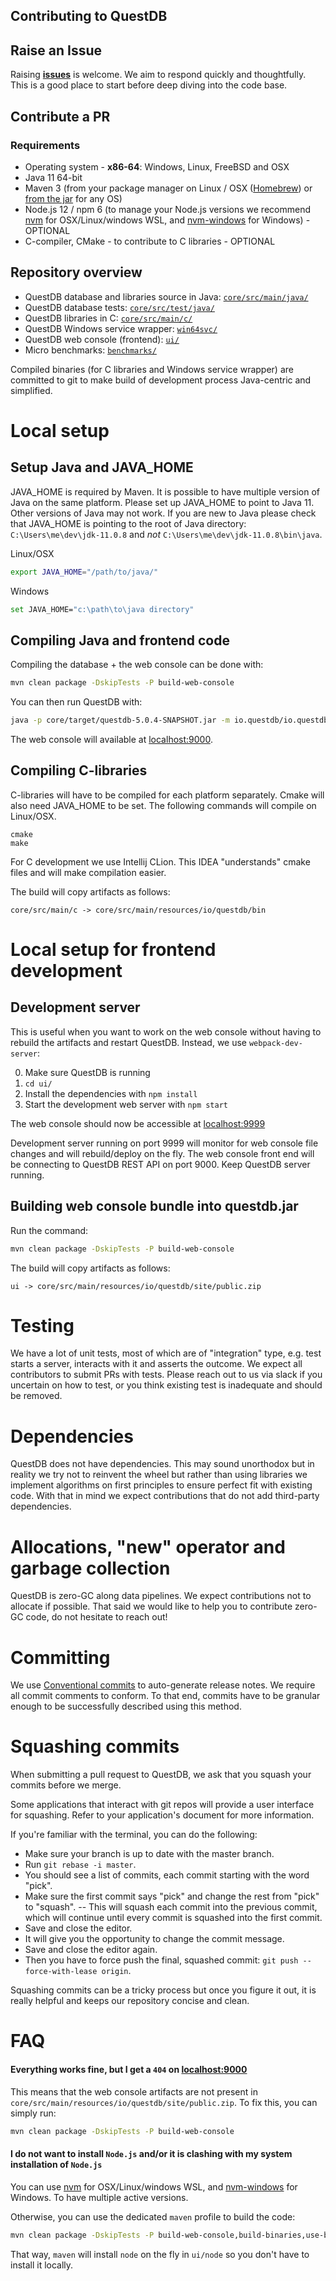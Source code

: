 ## Contributing to QuestDB

## Raise an Issue

Raising **[issues](https://github.com/questdb/questdb/issues)** is welcome. We
aim to respond quickly and thoughtfully. This is a good place to start before
deep diving into the code base.

## Contribute a PR

### Requirements

- Operating system - **x86-64**: Windows, Linux, FreeBSD and OSX
- Java 11 64-bit
- Maven 3 (from your package manager on Linux / OSX
  ([Homebrew](https://github.com/Homebrew/brew)) or
  [from the jar](https://maven.apache.org/install.html) for any OS)
- Node.js 12 / npm 6 (to manage your Node.js versions we recommend
  [nvm](https://github.com/nvm-sh/nvm) for OSX/Linux/windows WSL, and
  [nvm-windows](https://github.com/coreybutler/nvm-windows) for Windows) -
  OPTIONAL
- C-compiler, CMake - to contribute to C libraries - OPTIONAL

## Repository overview

- QuestDB database and libraries source in Java:
  [`core/src/main/java/`](https://github.com/questdb/questdb/tree/master/core/src/main/java)
- QuestDB database tests:
  [`core/src/test/java/`](https://github.com/questdb/questdb/tree/master/core/src/test/java)
- QuestDB libraries in C:
  [`core/src/main/c/`](https://github.com/questdb/questdb/tree/master/core/src/main/c)
- QuestDB Windows service wrapper:
  [`win64svc/`](https://github.com/questdb/questdb/tree/master/win64svc/)
- QuestDB web console (frontend):
  [`ui/`](https://github.com/questdb/questdb/tree/master/ui/)
- Micro benchmarks:
  [`benchmarks/`](https://github.com/questdb/questdb/tree/master/benchmarks/)

Compiled binaries (for C libraries and Windows service wrapper) are committed to
git to make build of development process Java-centric and simplified.

# Local setup

## Setup Java and JAVA_HOME

JAVA_HOME is required by Maven. It is possible to have multiple version of Java on the same platform. Please
set up JAVA_HOME to point to Java 11. Other versions of Java may not work. If you are new to Java please
check that JAVA_HOME is pointing to the root of Java directory: `C:\Users\me\dev\jdk-11.0.8` and *not* `C:\Users\me\dev\jdk-11.0.8\bin\java`.


Linux/OSX

```bash
export JAVA_HOME="/path/to/java/"
```

Windows

```bash
set JAVA_HOME="c:\path\to\java directory"
```

## Compiling Java and frontend code

Compiling the database + the web console can be done with:

```bash
mvn clean package -DskipTests -P build-web-console
```

You can then run QuestDB with:

```bash
java -p core/target/questdb-5.0.4-SNAPSHOT.jar -m io.questdb/io.questdb.ServerMain -d <root_dir>
```

The web console will available at [localhost:9000](http://localhost:9000).

## Compiling C-libraries

C-libraries will have to be compiled for each platform separately. Cmake will also need JAVA_HOME to be set. The following
commands will compile on Linux/OSX.

```text
cmake
make
```

For C development we use Intellij CLion. This IDEA "understands" cmake files and will make compilation easier.

The build will copy artifacts as follows:

```
core/src/main/c -> core/src/main/resources/io/questdb/bin
```

# Local setup for frontend development

## Development server

This is useful when you want to work on the web console without having to
rebuild the artifacts and restart QuestDB. Instead, we use `webpack-dev-server`:

0. Make sure QuestDB is running
1. `cd ui/`
2. Install the dependencies with `npm install`
3. Start the development web server with `npm start`

The web console should now be accessible at
[localhost:9999](http://localhost:9999)

Development server running on port 9999 will monitor for web console file changes and will rebuild/deploy on the fly. The 
web console front end will be connecting to QuestDB REST API on port 9000. Keep QuestDB server running. 

## Building web console bundle into questdb.jar

Run the command:

```bash
mvn clean package -DskipTests -P build-web-console
```

The build will copy artifacts as follows:

```
ui -> core/src/main/resources/io/questdb/site/public.zip
```

# Testing

We have a lot of unit tests, most of which are of "integration" type, e.g. test
starts a server, interacts with it and asserts the outcome. We expect all
contributors to submit PRs with tests. Please reach out to us via slack if you
uncertain on how to test, or you think existing test is inadequate and should be
removed.

# Dependencies

QuestDB does not have dependencies. This may sound unorthodox but in reality we
try not to reinvent the wheel but rather than using libraries we implement algorithms on first principles
to ensure perfect fit with existing code. With that in mind
we expect contributions that do not add third-party dependencies.

# Allocations, "new" operator and garbage collection

QuestDB is zero-GC along data pipelines. We expect contributions not to allocate
if possible. That said we would like to help you to contribute zero-GC code, do
not hesitate to reach out!

# Committing

We use [Conventional commits](https://www.conventionalcommits.org/en/v1.0.0/) to
auto-generate release notes. We require all commit comments to conform. To that
end, commits have to be granular enough to be successfully described using this
method.

# Squashing commits

When submitting a pull request to QuestDB, we ask that you squash your commits
before we merge.

Some applications that interact with git repos will provide a user interface for
squashing. Refer to your application's document for more information.

If you're familiar with the terminal, you can do the following:

- Make sure your branch is up to date with the master branch.
- Run `git rebase -i master`.
- You should see a list of commits, each commit starting with the word "pick".
- Make sure the first commit says "pick" and change the rest from "pick" to
  "squash". -- This will squash each commit into the previous commit, which will
  continue until every commit is squashed into the first commit.
- Save and close the editor.
- It will give you the opportunity to change the commit message.
- Save and close the editor again.
- Then you have to force push the final, squashed commit:
  `git push --force-with-lease origin`.

Squashing commits can be a tricky process but once you figure it out, it is
really helpful and keeps our repository concise and clean.

# FAQ

#### Everything works fine, but I get a `404` on [localhost:9000](http://localhost:9000)

This means that the web console artifacts are not present in
`core/src/main/resources/io/questdb/site/public.zip`. To fix this, you can simply run: 

```bash
mvn clean package -DskipTests -P build-web-console
```

#### I do not want to install `Node.js` and/or it is clashing with my system installation of `Node.js`

You can use [nvm](https://github.com/nvm-sh/nvm) for OSX/Linux/windows WSL, and
[nvm-windows](https://github.com/coreybutler/nvm-windows) for Windows. To have
multiple active versions.

Otherwise, you can use the dedicated `maven` profile to build the code:

```bash
mvn clean package -DskipTests -P build-web-console,build-binaries,use-built-in-nodejs
```

That way, `maven` will install `node` on the fly in `ui/node` so you don't have
to install it locally.
